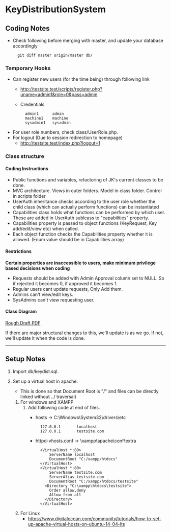 # KeyDistributionSystem

## Coding Notes

* Check following before merging with master, and update your database accordingly

        git diff master origin/master db/ 

### Temporary Hooks

* Can register new users (for the time being) through following link
    * http://testsite.test/scripts/register.php?uname=admin1&role=0&pass=admin
    * Credentials

            admin1      admin
            machine1    machine
            sysadmin1   sysadmin

* For user role numbers, check class/UserRole.php.
* For logout (Due to session redirection to homepage)
    * http://testsite.test/index.php?logout=1

### Class structure

#### Coding Instructions
* Public functions and variables, refactoring of JK's current classes to be done.
* MVC architecture. Views in outer folders. Model in class folder. Control in scripts folder
* UserAuth inheritance checks according to the user role whether the child class (which can actually perform functions) can be instantiated
* Capabilities class holds what functions can be performed by which user. These are added in UserAuth sublcass to "capabilities" property. 
* Capabilities property is passed to object functions (KeyRequest, Key add/edit/view etc) when called.
* Each object function checks the Capabilities property whether it is allowed. (Enum value should be in Capabilities array)


#### Restrictions
**Certain properties are inaccessible to users, make minimum privilege based decisions when coding**

* Requests should be added with Admin Approval column set to NULL. So if rejected it becomes 0, if approved it becomes 1. 
* Regular users cant update requests, Only Add them.
* Admins can't view/edit keys.
* SysAdmins can't view requesting user.  

#### Class Diagram

[Rough Draft PDF](db/class_diagram.pdf)

If there are major structural changes to this, we'll update is as we go. 
If not, we'll update it when the code is done.

<hr>

## Setup Notes

1. Import db/keydist.sql.
2. Set up a virtual host in apache. 
    - This is done so that Document Root is "/" and files can be directly linked without ../ traversal)
    
    1. For windows and XAMPP
        1. Add following code at end of files.
            * hosts -> C:\Windows\System32\drivers\etc
        
                    127.0.0.1       localhost
                    127.0.0.1       testsite.com

            * httpd-vhosts.conf -> <Location>\xampp\apache\conf\extra
            
                    <VirtualHost *:80>
                        ServerName localhost
                        DocumentRoot "C:/xampp/htdocs"
                    </VirtualHost>
                    <VirtualHost *:80>
                        ServerName testsite.com
                        ServerAlias testsite.com
                        DocumentRoot "C:/xampp/htdocs/testsite"
                      <Directory "C:\xampp\htdocs\testsite">
                        Order allow,deny
                        Allow from all
                      </Directory>
                    </VirtualHost>
	
	1. For Linux
	    * https://www.digitalocean.com/community/tutorials/how-to-set-up-apache-virtual-hosts-on-ubuntu-14-04-lts

